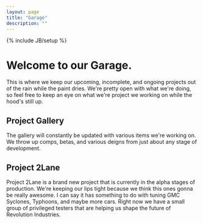 ```yaml
---
layout: page
title: "Garage"
description: ""
---
```

{% include JB/setup %}

# Welcome to our Garage.

This is where we keep our upcoming, incomplete, and ongoing projects out of the rain while the paint dries.  We're pretty open with what we're doing, so feel free to keep an eye on what we're project we working on while the hood's still up.

## Project Gallery

The gallery will constantly be updated with various items we're working on.  We throw up comps, betas, and various deigns from just about any stage of development.

## Project 2Lane

Project 2Lane is a brand new project that is currently in the alpha stages of production.  We're keeping our lips tight because we think this ones gonna be really awesome.  I can say it has something to do with tuning GMC Syclones, Typhoons, and maybe more cars.   Right now we have a small group of privileged testers that are helping us shape the future of Revolution Industries.